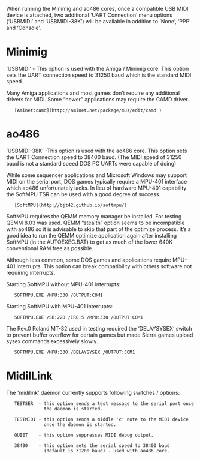 When running the Minimig and ao486 cores, once a compatible USB MIDI device is attached, two additional ‘UART Connection’ menu options (‘USBMIDI’ and ‘USBMIDI-38K’) will be available in addition to ‘None’, ‘PPP’ and ‘Console’.

# Minimig

‘USBMIDI’ - This option is used with the Amiga / Minimig core. This option sets the UART connection speed to 31250 baud which is the standard MIDI speed.

Many Amiga applications and most games don’t require any additional drivers for MIDI. Some “newer” applications may require the CAMD driver.

       [Aminet:camd](http://aminet.net/package/mus/edit/camd )

# ao486

‘USBMIDI-38K’ -This option is used with the ao486 core. This option sets the UART Connection speed to 38400 baud. (The MIDI speed of 31250 baud is not a standard speed DOS PC UARTs were capable of doing)

While some sequencer applications and Microsoft Windows may support MIDI on the serial port, DOS games typically require a MPU-401 interface which ao486 unfortunately lacks. In lieu of hardware MPU-401 capability the SoftMPU TSR can be used with a good degree of success.

       [SoftMPU](http://bjt42.github.io/softmpu/)

SoftMPU requires the QEMM memory manager be installed. For testing QEMM 8.03 was used. QEMM “stealth” option seems to be incompatible with ao486 so it is advisable to skip that part of the optimize process. It’s a good idea to run the QEMM optimize application again after installing SoftMPU (in the AUTOEXEC.BAT) to get as much of the lower 640K conventional RAM free as possible.

Although less common, some DOS games and applications require MPU-401 interrupts. This option can break compatibility with others software not requiring interrupts.

Starting SoftMPU without MPU-401 interrupts:

       SOFTMPU.EXE /MPU:330 /OUTPUT:COM1

Starting SoftMPU with MPU-401 interrupts:
       
       SOFTMPU.EXE /SB:220 /IRQ:5 /MPU:330 /OUTPUT:COM1  

The Rev.0 Roland MT-32 used in testing required the ‘DELAYSYSEX’ switch to prevent buffer overflow for certain games but made Sierra games upload sysex commands excessively slowly.

       SOFTMPU.EXE /MPU:330 /DELAYSYSEX /OUTPUT:COM1

# MidilLink

The 'midilink' daemon currently supports following switches / options:

       TESTSER  - this option sends a test message to the serial port once 
                  the daemon is started.  

       TESTMIDI - this option sends a middle 'c' note to the MIDI device 
                  once the daemon is started. 

       QUIET    - this option suppresses MIDI debug output.  

       38400    - this option sets the serial speed to 38400 baud 
                  (default is 31200 baud) - used with ao486 core.
